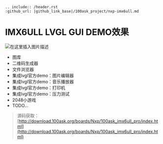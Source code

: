 ```eval_rst
.. include:: /header.rst 
:github_url: |github_link_base|/100ask_project/nxp-imx6ull.md
```

# IMX6ULL LVGL GUI DEMO效果


![在这里插入图片描述](https://img-blog.csdnimg.cn/20210517155314493.png?x-oss-process=image/watermark,type_ZmFuZ3poZW5naGVpdGk,shadow_10,text_aHR0cHM6Ly9ibG9nLmNzZG4ubmV0L3FxXzM1MTgxMjM2,size_16,color_FFFFFF,t_70)

- 图库
- 二维码生成器
- 文件浏览器
- 集成lvgl官方demo：图片编辑器
- 集成lvgl官方demo：音乐播放器
- 集成lvgl官方demo：打印机
- 集成lvgl官方demo：压力测试
- 2048小游戏
- TODO...

> 源码获取：[http://download.100ask.org/boards/Nxp/100ask_imx6ull_pro/index.html](http://download.100ask.org/boards/Nxp/100ask_imx6ull_pro/index.html)


